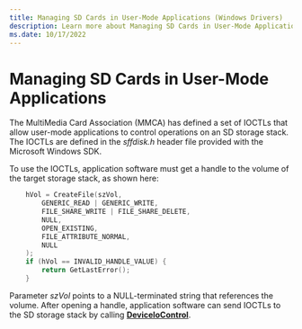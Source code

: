 ```yaml
---
title: Managing SD Cards in User-Mode Applications (Windows Drivers)
description: Learn more about Managing SD Cards in User-Mode Applications.
ms.date: 10/17/2022
---
```


# Managing SD Cards in User-Mode Applications

The MultiMedia Card Association (MMCA) has defined a set of IOCTLs that allow user-mode applications to control operations on an SD storage stack. The IOCTLs are defined in the *sffdisk.h* header file provided with the Microsoft Windows SDK.

To use the IOCTLs, application software must get a handle to the volume of the target storage stack, as shown here:

```cpp
    hVol = CreateFile(szVol,
        GENERIC_READ | GENERIC_WRITE,
        FILE_SHARE_WRITE | FILE_SHARE_DELETE,
        NULL,
        OPEN_EXISTING,
        FILE_ATTRIBUTE_NORMAL,
        NULL
    );
    if (hVol == INVALID_HANDLE_VALUE) {
        return GetLastError();
    }
```

Parameter *szVol* points to a NULL-terminated string that references the volume. After opening a handle, application software can send IOCTLs to the SD storage stack by calling [**DeviceIoControl**](/windows/win32/devio/device-input-and-output-control-ioctl-).
